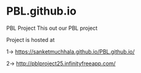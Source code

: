 # PBL.github.io
PBL Project
This out our PBL project 

Project is hosted at 


1-> https://sanketmuchhala.github.io/PBL.github.io/


2-> http://pblproject25.infinityfreeapp.com/
